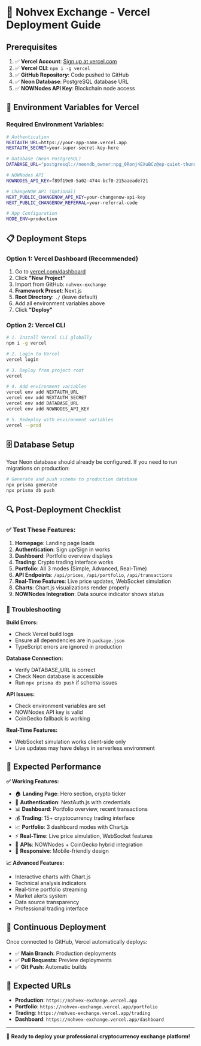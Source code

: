 # 🚀 Nohvex Exchange - Vercel Deployment Guide

## Prerequisites
1. ✅ **Vercel Account**: [Sign up at vercel.com](https://vercel.com)
2. ✅ **Vercel CLI**: `npm i -g vercel`
3. ✅ **GitHub Repository**: Code pushed to GitHub
4. ✅ **Neon Database**: PostgreSQL database URL
5. ✅ **NOWNodes API Key**: Blockchain node access

## 🔧 Environment Variables for Vercel

### Required Environment Variables:
```bash
# Authentication
NEXTAUTH_URL=https://your-app-name.vercel.app
NEXTAUTH_SECRET=your-super-secret-key-here

# Database (Neon PostgreSQL)
DATABASE_URL="postgresql://neondb_owner:npg_0Ronj4EXuBCz@ep-quiet-thunder-aeza37k5-pooler.c-2.us-east-2.aws.neon.tech/nohvexdb?sslmode=require&channel_binding=require"

# NOWNodes API
NOWNODES_API_KEY=f89f19e0-5a02-4744-bcf0-215aaeade721

# ChangeNOW API (Optional)
NEXT_PUBLIC_CHANGENOW_API_KEY=your-changenow-api-key
NEXT_PUBLIC_CHANGENOW_REFERRAL=your-referral-code

# App Configuration
NODE_ENV=production
```

## 📋 Deployment Steps

### Option 1: Vercel Dashboard (Recommended)
1. Go to [vercel.com/dashboard](https://vercel.com/dashboard)
2. Click **"New Project"**
3. Import from GitHub: `nohvex-exchange`
4. **Framework Preset**: Next.js
5. **Root Directory**: `./` (leave default)
6. Add all environment variables above
7. Click **"Deploy"**

### Option 2: Vercel CLI
```bash
# 1. Install Vercel CLI globally
npm i -g vercel

# 2. Login to Vercel
vercel login

# 3. Deploy from project root
vercel

# 4. Add environment variables
vercel env add NEXTAUTH_URL
vercel env add NEXTAUTH_SECRET  
vercel env add DATABASE_URL
vercel env add NOWNODES_API_KEY

# 5. Redeploy with environment variables
vercel --prod
```

## 🗄️ Database Setup

Your Neon database should already be configured. If you need to run migrations on production:

```bash
# Generate and push schema to production database
npx prisma generate
npx prisma db push
```

## 🔍 Post-Deployment Checklist

### ✅ Test These Features:
1. **Homepage**: Landing page loads
2. **Authentication**: Sign up/Sign in works
3. **Dashboard**: Portfolio overview displays
4. **Trading**: Crypto trading interface works
5. **Portfolio**: All 3 modes (Simple, Advanced, Real-Time)
6. **API Endpoints**: `/api/prices`, `/api/portfolio`, `/api/transactions`
7. **Real-Time Features**: Live price updates, WebSocket simulation
8. **Charts**: Chart.js visualizations render properly
9. **NOWNodes Integration**: Data source indicator shows status

### 🚨 Troubleshooting

**Build Errors:**
- Check Vercel build logs
- Ensure all dependencies are in `package.json`
- TypeScript errors are ignored in production

**Database Connection:**
- Verify DATABASE_URL is correct
- Check Neon database is accessible
- Run `npx prisma db push` if schema issues

**API Issues:**
- Check environment variables are set
- NOWNodes API key is valid
- CoinGecko fallback is working

**Real-Time Features:**
- WebSocket simulation works client-side only
- Live updates may have delays in serverless environment

## 🌟 Expected Performance

**✅ Working Features:**
- 🏠 **Landing Page**: Hero section, crypto ticker
- 🔐 **Authentication**: NextAuth.js with credentials
- 📊 **Dashboard**: Portfolio overview, recent transactions
- 💰 **Trading**: 15+ cryptocurrency trading interface
- 📈 **Portfolio**: 3 dashboard modes with Chart.js
- ⚡ **Real-Time**: Live price simulation, WebSocket features
- 🔗 **APIs**: NOWNodes + CoinGecko hybrid integration
- 📱 **Responsive**: Mobile-friendly design

**📈 Advanced Features:**
- Interactive charts with Chart.js
- Technical analysis indicators
- Real-time portfolio streaming
- Market alerts system
- Data source transparency
- Professional trading interface

## 🔄 Continuous Deployment

Once connected to GitHub, Vercel automatically deploys:
- ✅ **Main Branch**: Production deployments
- ✅ **Pull Requests**: Preview deployments  
- ✅ **Git Push**: Automatic builds

## 🎯 Expected URLs

- **Production**: `https://nohvex-exchange.vercel.app`
- **Portfolio**: `https://nohvex-exchange.vercel.app/portfolio`
- **Trading**: `https://nohvex-exchange.vercel.app/trading`
- **Dashboard**: `https://nohvex-exchange.vercel.app/dashboard`

---

🚀 **Ready to deploy your professional cryptocurrency exchange platform!**
